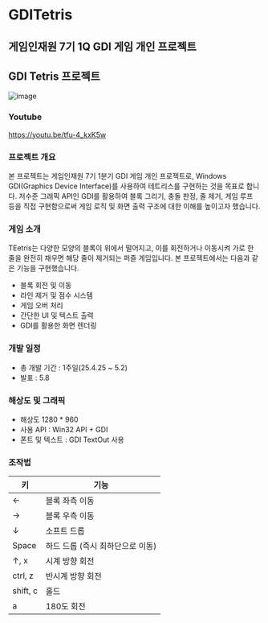 # GDITetris
## 게임인재원 7기 1Q GDI 게임 개인 프로젝트
## GDI Tetris 프로젝트
![image](https://github.com/user-attachments/assets/8d857eba-e1ac-417c-88f9-8ee8616a111d)

### Youtube
https://youtu.be/tfu-4_kxK5w

### 프로젝트 개요
본 프로젝트는 게임인재원 7기 1분기 GDI 게임 개인 프로젝트로, Windows GDI(Graphics Device Interface)를 사용하여 테트리스를 구현하는 것을 목표로 합니다. 저수준 그래픽 API인 GDI를 활용하여 블록 그리기, 충돌 판정, 줄 제거, 게임 루프 등을 직접 구현함으로써 게임 로직 및 화면 출력 구조에 대한 이해를 높이고자 했습니다.

### 게임 소개
TEetris는 다양한 모양의 블록이 위에서 떨어지고, 이를 회전하거나 이동시켜 가로 한 줄을 완전히 채우면 해당 줄이 제거되는 퍼즐 게임입니다.
본 프로젝트에서는 다음과 같은 기능을 구현했습니다.
- 블록 회전 및 이동
- 라인 제거 및 점수 시스템
- 게임 오버 처리
- 간단한 UI 및 텍스트 출력
- GDI를 활용한 화면 렌더링
  
### 개발 일정
- 총 개발 기간 : 1주일(25.4.25 ~ 5.2)
- 발표 : 5.8

### 해상도 및 그래픽
- 해상도 1280 * 960
- 사용 API : Win32 API + GDI
- 폰트 및 텍스트 : GDI TextOut 사용

### 조작법
| 키           | 기능                         |
| ------------ | ---------------------------- |
| ←            | 블록 좌측 이동               |
| →            | 블록 우측 이동               |
| ↓            | 소프트 드롭                  |
| Space        | 하드 드롭 (즉시 최하단으로 이동) |
| ↑, x         | 시계 방향 회전               |
| ctrl, z      | 반시계 방향 회전             |
| shift, c     | 홀드                         |
| a            | 180도 회전                   |

